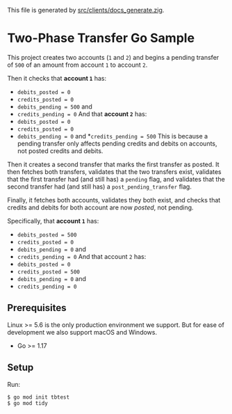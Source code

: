 This file is generated by
[src/clients/docs_generate.zig](/src/clients/docs_generate.zig).

# Two-Phase Transfer Go Sample

This project creates two accounts (`1` and `2`) and begins a
pending transfer of `500` of an amount from account `1` to
account `2`.

Then it checks that **account `1`** has:
 * `debits_posted = 0`
 * `credits_posted = 0`
 * `debits_pending = 500` and
 * `credits_pending = 0`
And that **account `2`** has:
 * `debits_posted = 0`
 * `credits_posted = 0`
 * `debits_pending = 0` and
 *`credits_pending = 500`
 This is because a pending
transfer only affects pending credits and debits on accounts,
not posted credits and debits.

Then it creates a second transfer that marks the first
transfer as posted. It then fetches both transfers, validates
that the two transfers exist, validates that the first
transfer had (and still has) a `pending` flag, and validates
that the second transfer had (and still has) a
`post_pending_transfer` flag.

Finally, it fetches both accounts, validates they both exist,
and checks that credits and debits for both account are now
*posted*, not pending.

Specifically, that **account `1`** has:
 * `debits_posted = 500`
 * `credits_posted = 0`
 * `debits_pending = 0` and
 * `credits_pending = 0`
And that account `2` has:
 * `debits_posted = 0`
 * `credits_posted = 500`
 * `debits_pending = 0` and
 * `credits_pending = 0`

## Prerequisites

Linux >= 5.6 is the only production environment we
support. But for ease of development we also support macOS and Windows.
* Go >= 1.17

## Setup

Run:

```console
$ go mod init tbtest
$ go mod tidy
```

